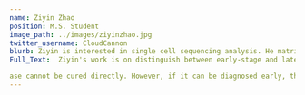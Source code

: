```yaml
---
name: Ziyin Zhao
position: M.S. Student
image_path: ../images/ziyinzhao.jpg
twitter_username: CloudCannon
blurb: Ziyin is interested in single cell sequencing analysis. He matriculated in the BSTP PhD Program in the School of Medicine.
Full_Text:  Ziyin's work is on distinguish between early-stage and late-stage Alzheimer's disease. The proportion of immune cells vary in the CSF of AD patients, which could indicate alterations in the disease's immune environment, potentially impacting disease severity, progression, and response to treatment.

ase cannot be cured directly. However, if it can be diagnosed early, there will be greater room for intervention to alleviate the conditions of AD and dementia. As the best sample for predicting neuroinflammation, inflammation analytes in CSF can predict neuroinflammation in the brains of AD patients. However, current research knows very little about the role of immune cells in CSF in neuroinflammation. Also, as blood-driven leukocyte, certain cell types in CSF leukocyte, such as monocytes and NK cells, are not identical to those in plasma. Previous studies have been done on CSF leukocyte in AD. However, whether it can reflect the early stage of AD, especially the preclinical stage of AD, and how it evolves in each stage has not been fully studied. Therefore, we study the proportion of leukocyte cells at different stages by studying scRNAseq samples of CSF and how the genes are differentially expressed through the process of AD in each type of immune cell.
---
```

